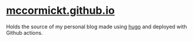 # [mccormickt.github.io](https://mccormickt.github.io)

Holds the source of my personal blog made using [hugo](https://gohugo.io) and deployed with Github actions.
